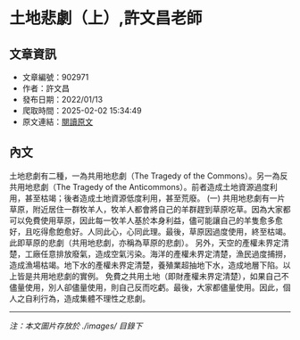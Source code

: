 # 土地悲劇（上）,許文昌老師

## 文章資訊
- 文章編號：902971
- 作者：許文昌
- 發布日期：2022/01/13
- 爬取時間：2025-02-02 15:34:49
- 原文連結：[閱讀原文](https://real-estate.get.com.tw/Columns/detail.aspx?no=902971)

## 內文
土地悲劇有二種，一為共用地悲劇（The Tragedy of the Commons）。另一為反共用地悲劇（The Tragedy of the Anticommons）。前者造成土地資源過度利用，甚至枯竭；後者造成土地資源低度利用，甚至荒廢。
(一) 共用地悲劇有一片草原，附近居住一群牧羊人，牧羊人都會將自己的羊群趕到草原吃草。因為大家都可以免費使用草原，因此每一牧羊人基於本身利益，儘可能讓自己的羊隻愈多愈好，且吃得愈飽愈好。人同此心，心同此理。最後，草原因過度使用，終至枯竭。此即草原的悲劇（共用地悲劇，亦稱為草原的悲劇）。 另外，天空的產權未界定清楚，工廠任意排放廢氣，造成空氣污染。海洋的產權未界定清楚，漁民過度捕撈，造成漁場枯竭。地下水的產權未界定清楚，養殖業超抽地下水，造成地層下陷。以上皆是共用地悲劇的實例。 免費之共用土地（即財產權未界定清楚），如果自己不儘量使用，別人卻儘量使用，則自己反而吃虧。最後，大家都儘量使用。因此，個人之自利行為，造成集體不理性之悲劇。

---
*注：本文圖片存放於 ./images/ 目錄下*
